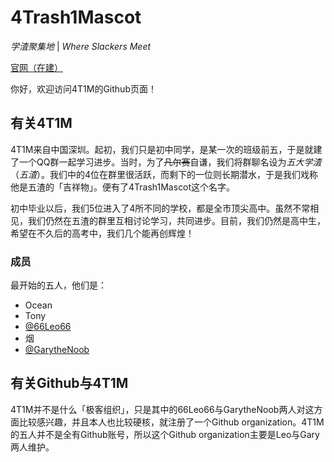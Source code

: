 # 4Trash1Mascot

*学渣聚集地* | *Where Slackers Meet*

[官网（在建）](https://4t1m.win/)

你好，欢迎访问4T1M的Github页面！

## 有关4T1M

4T1M来自中国深圳。起初，我们只是初中同学，是某一次的班级前五，于是就建了一个QQ群一起学习进步。当时，为了~~凡尔赛~~自谦，我们将群聊名设为*五大学渣*（*五渣*）。我们中的4位在群里很活跃，而剩下的一位则长期潜水，于是我们戏称他是五渣的「吉祥物」。便有了4Trash1Mascot这个名字。

初中毕业以后，我们5位进入了4所不同的学校，都是全市顶尖高中。虽然不常相见，我们仍然在五渣的群里互相讨论学习，共同进步。目前，我们仍然是高中生，希望在不久后的高考中，我们几个能再创辉煌！

### 成员

最开始的五人，他们是：

- Ocean
- Tony
- [@66Leo66](https://github.com/66leo66/)
- 烟
- [@GarytheNoob](https://github.com/GarytheNoob/)

## 有关Github与4T1M

4T1M并不是什么「极客组织」，只是其中的66Leo66与GarytheNoob两人对这方面比较感兴趣，并且本人也比较硬核，就注册了一个Github organization。4T1M的五人并不是全有Github账号，所以这个Github organization主要是Leo与Gary两人维护。